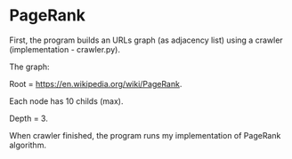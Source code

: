 # PageRank

First, the program builds an URLs graph (as adjacency list) using a crawler (implementation - crawler.py).

The graph:

Root = https://en.wikipedia.org/wiki/PageRank.

Each node has 10 childs (max).

Depth = 3.





When crawler finished, the program runs my implementation of PageRank algorithm.





